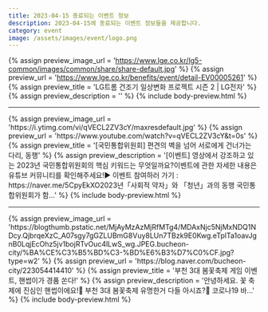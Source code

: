 ```yaml
---
title: 2023-04-15 종료되는 이벤트 정보
description: 2023-04-15에 종료되는 이벤트 정보들을 제공합니다.
category: event
image: /assets/images/event/logo.png
---
```

{% assign preview_image_url = 'https://www.lge.co.kr/lg5-common/images/common/share/share-default.jpg' %}
{% assign preview_url = 'https://www.lge.co.kr/benefits/event/detail-EV00005261' %}
{% assign preview_title = 'LG트롬 건조기 일상변화 프로젝트 시즌 2 | LG전자' %}
{% assign preview_description = '' %}
{% include body-preview.html %}
<hr>{% assign preview_image_url = 'https://i.ytimg.com/vi/qVECL2ZV3cY/maxresdefault.jpg' %}
{% assign preview_url = 'https://www.youtube.com/watch?v=qVECL2ZV3cY&t=0s' %}
{% assign preview_title = '[국민통합위원회] 편견의 벽을 넘어 서로에게 건너가는 다리, 동행' %}
{% assign preview_description = '[이벤트] 영상에서 강조하고 있는 2023년 국민통합위원회의 핵심 키워드는 무엇일까요?이벤트에 관한 자세한 내용은 유튜브 커뮤니티를 확인해주세요!▶ 이벤트 참여하러 가기 : https://naver.me/5CpyEkXO2023년「사회적 약자」와 「청년」과의 동행 국민통합위원회가 함...' %}
{% include body-preview.html %}
<hr>{% assign preview_image_url = 'https://blogthumb.pstatic.net/MjAyMzAzMjRfMTg4/MDAxNjc5NjMxNDQ1NDcy.QjbrqeXzC_A07sgy7gGZLUBmG8Vuy8LUn7TBzk9E0Kwg.eTplTa1oavJgnB0LqjEcOhz5jv1bojRTvOuc4lLwS_wg.JPEG.bucheon-city/%BA%CE%C3%B5%BD%C3-%BD%E6%B3%D7%C0%CF.jpg?type=w2' %}
{% assign preview_url = 'https://blog.naver.com/bucheon-city/223054414410' %}
{% assign preview_title = '부천 3대 봄꽃축제 게임 이벤트, 핸썹이가 경품 쏜다!' %}
{% assign preview_description = '안녕하세요. 꽃 축제에 진심인 핸썹이에요!💛 부천 3대 봄꽃축제 유명한거 다들 아시죠?🌸 코로나19 바...' %}
{% include body-preview.html %}